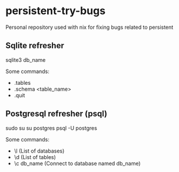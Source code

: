 # persistent-try-bugs

Personal repository used with nix for fixing bugs related to persistent

## Sqlite refresher

sqlite3 db_name

Some commands:

* .tables
* .schema <table_name>
* .quit

## Postgresql refresher (psql)

sudo su
su postgres
psql -U postgres

Some commands:

* \l   (List of databases)
* \d   (List of tables)
* \c db_name (Connect to database named db_name)


